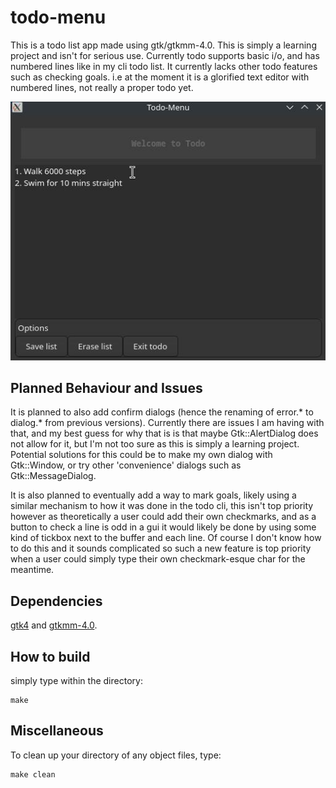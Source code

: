 # todo-menu
This is a todo list app made using gtk/gtkmm-4.0.
This is simply a learning project and isn't for serious use.
Currently todo supports basic i/o, and has numbered lines like in my cli todo list. It currently lacks other todo features such as checking goals. i.e at the moment it is a glorified text editor with numbered lines, not really a proper todo yet.

![sample image of todo-menu](/images/todo-menu.jpg)

## Planned Behaviour and Issues
It is planned to also add confirm dialogs (hence the renaming of error.* to dialog.* from previous versions). Currently there are issues I am having with that, and my best guess for why that is is that maybe Gtk::AlertDialog does not allow for it, but I'm not too sure as this is simply a learning project. Potential solutions for this could be to make my own dialog with Gtk::Window, or try other 'convenience' dialogs such as Gtk::MessageDialog.

It is also planned to eventually add a way to mark goals, likely using a similar mechanism to how it was done in the todo cli, this isn't top priority however as theoretically a user could add their own checkmarks, and as a button to check a line is odd in a gui it would likely be done by using some kind of tickbox next to the buffer and each line. Of course I don't know how to do this and it sounds complicated so such a new feature is top priority when a user could simply type their own checkmark-esque char for the meantime.

## Dependencies
[gtk4](https://www.gtk.org/docs/installations/index) and [gtkmm-4.0](https://gtkmm.org/en/download.html).

## How to build
simply type within the directory:
```
make
```

## Miscellaneous
To clean up your directory of any object files, type:
```
make clean
```